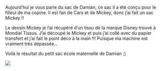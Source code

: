 Aujourd’hui je vous parle du sac de Damian, ce sac il a été conçu pour le filleul de ma copine. Il est fan de Cars et de Mickey, donc j’ai fait un sac Mickey !!

Le dessin Mickey je l’ai récupéré d’un tissu de la marque Disney trouvé à Mondial Tissus. J’ai découpé le Mickey et puis j’ai collé avec du papier transfert et j’ai fait le point déco à la main !!! Puisque ma machine est vraiment très dépassée…

Voilà le résultat du petit sac école maternelle de Damian ;)

![](image18.jpg)
